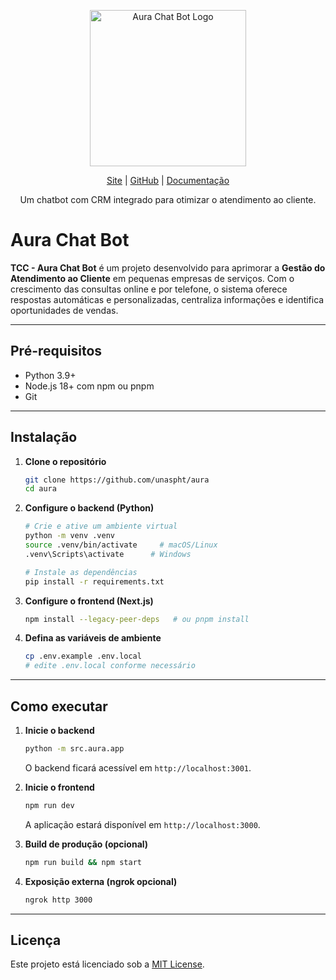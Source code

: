 <div align="center">
  <p>
    <img width="250" src="https://via.placeholder.com/250?text=Aura+Chat+Bot" alt="Aura Chat Bot Logo">
  </p>

[Site](#) | [GitHub](#) | [Documentação](#)

Um chatbot com CRM integrado para otimizar o atendimento ao cliente.
</div>

# Aura Chat Bot

**TCC - Aura Chat Bot** é um projeto desenvolvido para aprimorar a **Gestão do Atendimento ao Cliente** em pequenas empresas de serviços. Com o crescimento das consultas online e por telefone, o sistema oferece respostas automáticas e personalizadas, centraliza informações e identifica oportunidades de vendas.

---

## Pré-requisitos

- Python 3.9+
- Node.js 18+ com npm ou pnpm
- Git

---

## Instalação

1. **Clone o repositório**
   ```bash
   git clone https://github.com/unaspht/aura
   cd aura
   ```

2. **Configure o backend (Python)**
   ```bash
   # Crie e ative um ambiente virtual
   python -m venv .venv
   source .venv/bin/activate     # macOS/Linux
   .venv\Scripts\activate      # Windows

   # Instale as dependências
   pip install -r requirements.txt
   ```

3. **Configure o frontend (Next.js)**
   ```bash
   npm install --legacy-peer-deps   # ou pnpm install
   ```

4. **Defina as variáveis de ambiente**
   ```bash
   cp .env.example .env.local
   # edite .env.local conforme necessário
   ```

---

## Como executar

1. **Inicie o backend**
   ```bash
   python -m src.aura.app
   ```
   O backend ficará acessível em `http://localhost:3001`.

2. **Inicie o frontend**
   ```bash
   npm run dev
   ```
   A aplicação estará disponível em `http://localhost:3000`.

3. **Build de produção (opcional)**
   ```bash
   npm run build && npm start
   ```

4. **Exposição externa (ngrok opcional)**
   ```bash
   ngrok http 3000
   ```

---

## Licença

Este projeto está licenciado sob a [MIT License](LICENSE).
